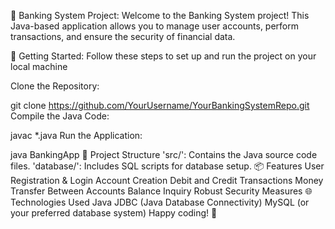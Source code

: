 🏦 Banking System Project:
Welcome to the Banking System project! This Java-based application allows you to manage user accounts, perform transactions, and ensure the security of financial data.

🚀 Getting Started:
Follow these steps to set up and run the project on your local machine

Clone the Repository:

git clone https://github.com/YourUsername/YourBankingSystemRepo.git
Compile the Java Code:

javac *.java
Run the Application:

java BankingApp
📂 Project Structure
'src/': Contains the Java source code files.
'database/': Includes SQL scripts for database setup.
📦 Features
User Registration & Login
Account Creation
Debit and Credit Transactions
Money Transfer Between Accounts
Balance Inquiry
Robust Security Measures
🌐 Technologies Used
Java
JDBC (Java Database Connectivity)
MySQL (or your preferred database system)
Happy coding! 🎉
